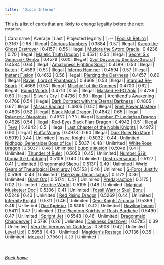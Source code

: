 ```yaml
---
title:  "Disco Inferno"
---
```


This is a list of cards that are likely to change legality before the next rotation.

| Card name | Average | Last | Projected legality |
| :-- |
[Foolish Return](https://db.ygoprodeck.com/card/?search=Foolish%20Return) | 0.3167 | 0.68 | Illegal |
[Glorious Numbers](https://db.ygoprodeck.com/card/?search=Glorious%20Numbers) | 0.3884 | 0.57 | Illegal |
[Kycoo the Ghost Destroyer](https://db.ygoprodeck.com/card/?search=Kycoo%20the%20Ghost%20Destroyer) | 0.4157 | 0.55 | Illegal |
[Mudora the Sword Oracle](https://db.ygoprodeck.com/card/?search=Mudora%20the%20Sword%20Oracle) | 0.4236 | 0.70 | Illegal |
[Malefic Truth Dragon](https://db.ygoprodeck.com/card/?search=Malefic%20Truth%20Dragon) | 0.4531 | 0.54 | Illegal |
[Secret Six Samurai - Genba](https://db.ygoprodeck.com/card/?search=Secret%20Six%20Samurai%20-%20Genba) | 0.4579 | 0.60 | Illegal |
[Soul Devouring Bamboo Sword](https://db.ygoprodeck.com/card/?search=Soul%20Devouring%20Bamboo%20Sword) | 0.4584 | 0.64 | Illegal |
[Amazoness Fighting Spirit](https://db.ygoprodeck.com/card/?search=Amazoness%20Fighting%20Spirit) | 0.4589 | 0.53 | Illegal |
[Buten](https://db.ygoprodeck.com/card/?search=Buten) | 0.4589 | 0.53 | Illegal |
[Inferno Hammer](https://db.ygoprodeck.com/card/?search=Inferno%20Hammer) | 0.4594 | 0.57 | Illegal |
[Instant Fusion](https://db.ygoprodeck.com/card/?search=Instant%20Fusion) | 0.4652 | 0.56 | Illegal |
[Piercing the Darkness](https://db.ygoprodeck.com/card/?search=Piercing%20the%20Darkness) | 0.4657 | 0.60 | Illegal |
[Raviel, Lord of Phantasms](https://db.ygoprodeck.com/card/?search=Raviel,%20Lord%20of%20Phantasms) | 0.4668 | 0.53 | Illegal |
[Stardust Re-Spark](https://db.ygoprodeck.com/card/?search=Stardust%20Re-Spark) | 0.4668 | 0.53 | Illegal |
[Mischief of the Gnomes](https://db.ygoprodeck.com/card/?search=Mischief%20of%20the%20Gnomes) | 0.4700 | 0.62 | Illegal |
[Humid Winds](https://db.ygoprodeck.com/card/?search=Humid%20Winds) | 0.4710 | 0.55 | Illegal |
[Masked HERO Anki](https://db.ygoprodeck.com/card/?search=Masked%20HERO%20Anki) | 0.4736 | 0.60 | Illegal |
[Silver's Cry](https://db.ygoprodeck.com/card/?search=Silver's%20Cry) | 0.4736 | 0.60 | Illegal |
[Archfiend's Awakening](https://db.ygoprodeck.com/card/?search=Archfiend's%20Awakening) | 0.4768 | 0.54 | Illegal |
[Dark Contract with the Eternal Darkness](https://db.ygoprodeck.com/card/?search=Dark%20Contract%20with%20the%20Eternal%20Darkness) | 0.4805 | 0.67 | Illegal |
[Missus Radiant](https://db.ygoprodeck.com/card/?search=Missus%20Radiant) | 0.4805 | 0.52 | Illegal |
[Spell Power Mastery](https://db.ygoprodeck.com/card/?search=Spell%20Power%20Mastery) | 0.4805 | 0.52 | Illegal |
[Black Metal Dragon](https://db.ygoprodeck.com/card/?search=Black%20Metal%20Dragon) | 0.4842 | 0.65 | Illegal |
[Paleozoic Olenoides](https://db.ygoprodeck.com/card/?search=Paleozoic%20Olenoides) | 0.4852 | 0.73 | Illegal |
[Number 17: Leviathan Dragon](https://db.ygoprodeck.com/card/?search=Number%2017:%20Leviathan%20Dragon) | 0.4926 | 0.54 | Illegal |
[Red-Eyes Black Flare Dragon](https://db.ygoprodeck.com/card/?search=Red-Eyes%20Black%20Flare%20Dragon) | 0.4942 | 0.51 | Illegal |
[Teva](https://db.ygoprodeck.com/card/?search=Teva) | 0.4942 | 0.51 | Illegal |
[Last Chapter of the Noble Knights](https://db.ygoprodeck.com/card/?search=Last%20Chapter%20of%20the%20Noble%20Knights) | 0.4972 | 0.90 | Illegal |
[Fluffal Wings](https://db.ygoprodeck.com/card/?search=Fluffal%20Wings) | 0.4973 | 0.60 | Illegal |
[Dark Ruler No More](https://db.ygoprodeck.com/card/?search=Dark%20Ruler%20No%20More) | 0.5019 | 0.44 | Unlimited |
[Insect Knight](https://db.ygoprodeck.com/card/?search=Insect%20Knight) | 0.5032 | 0.44 | Unlimited |
[Nidhogg, Generaider Boss of Ice](https://db.ygoprodeck.com/card/?search=Nidhogg,%20Generaider%20Boss%20of%20Ice) | 0.5037 | 0.48 | Unlimited |
[White Rose Dragon](https://db.ygoprodeck.com/card/?search=White%20Rose%20Dragon) | 0.5037 | 0.48 | Unlimited |
[Bubble Illusion](https://db.ygoprodeck.com/card/?search=Bubble%20Illusion) | 0.5048 | 0.41 | Unlimited |
[Thunder of Ruler](https://db.ygoprodeck.com/card/?search=Thunder%20of%20Ruler) | 0.5053 | 0.45 | Unlimited |
[Number S39: Utopia the Lightning](https://db.ygoprodeck.com/card/?search=Number%20S39:%20Utopia%20the%20Lightning) | 0.5106 | 0.40 | Unlimited |
[Destroyersaurus](https://db.ygoprodeck.com/card/?search=Destroyersaurus) | 0.5127 | 0.41 | Unlimited |
[Dragonmaid Sheou](https://db.ygoprodeck.com/card/?search=Dragonmaid%20Sheou) | 0.5137 | 0.49 | Unlimited |
[World Gears of Theurlogical Demiurgy](https://db.ygoprodeck.com/card/?search=World%20Gears%20of%20Theurlogical%20Demiurgy) | 0.5153 | 0.46 | Unlimited |
[S-Force Justify](https://db.ygoprodeck.com/card/?search=S-Force%20Justify) | 0.5169 | 0.43 | Unlimited |
[Paleozoic Dinomischus](https://db.ygoprodeck.com/card/?search=Paleozoic%20Dinomischus) | 0.5172 | 0.36 | Unlimited |
[Giant Orc](https://db.ygoprodeck.com/card/?search=Giant%20Orc) | 0.5174 | 0.47 | Unlimited |
[Predapractice](https://db.ygoprodeck.com/card/?search=Predapractice) | 0.5175 | 0.02 | Unlimited |
[Zombie World](https://db.ygoprodeck.com/card/?search=Zombie%20World) | 0.5195 | 0.48 | Unlimited |
[Magical Musketeer Doc](https://db.ygoprodeck.com/card/?search=Magical%20Musketeer%20Doc) | 0.5206 | 0.41 | Unlimited |
[Fossil Warrior Skull Bone](https://db.ygoprodeck.com/card/?search=Fossil%20Warrior%20Skull%20Bone) | 0.5248 | 0.43 | Unlimited |
[Red Rising Dragon](https://db.ygoprodeck.com/card/?search=Red%20Rising%20Dragon) | 0.5269 | 0.44 | Unlimited |
[Infernity Knight](https://db.ygoprodeck.com/card/?search=Infernity%20Knight) | 0.5311 | 0.46 | Unlimited |
[Gem-Knight Zirconia](https://db.ygoprodeck.com/card/?search=Gem-Knight%20Zirconia) | 0.5369 | 0.45 | Unlimited |
[Red Sprinter](https://db.ygoprodeck.com/card/?search=Red%20Sprinter) | 0.5385 | 0.42 | Unlimited |
[Howling Insect](https://db.ygoprodeck.com/card/?search=Howling%20Insect) | 0.5411 | 0.47 | Unlimited |
[The Phantom Knights of Rusty Bardiche](https://db.ygoprodeck.com/card/?search=The%20Phantom%20Knights%20of%20Rusty%20Bardiche) | 0.5490 | 0.47 | Unlimited |
[Spright Jet](https://db.ygoprodeck.com/card/?search=Spright%20Jet) | 0.5548 | 0.46 | Unlimited |
[Dragonmaid Changeover](https://db.ygoprodeck.com/card/?search=Dragonmaid%20Changeover) | 0.5786 | 0.26 | Unlimited |
[Darkness Destroyer](https://db.ygoprodeck.com/card/?search=Darkness%20Destroyer) | 0.5795 | 0.39 | Unlimited |
[Vera the Vernusylph Goddess](https://db.ygoprodeck.com/card/?search=Vera%20the%20Vernusylph%20Goddess) | 0.5908 | 0.42 | Unlimited |
[Level Up!](https://db.ygoprodeck.com/card/?search=Level%20Up!) | 0.5958 | 0.43 | Unlimited |
[Magician's Restage](https://db.ygoprodeck.com/card/?search=Magician's%20Restage) | 0.7136 | 0.35 | Unlimited |
[Mezuki](https://db.ygoprodeck.com/card/?search=Mezuki) | 0.7960 | 0.33 | Unlimited |

<br>

###### [Back home](index)